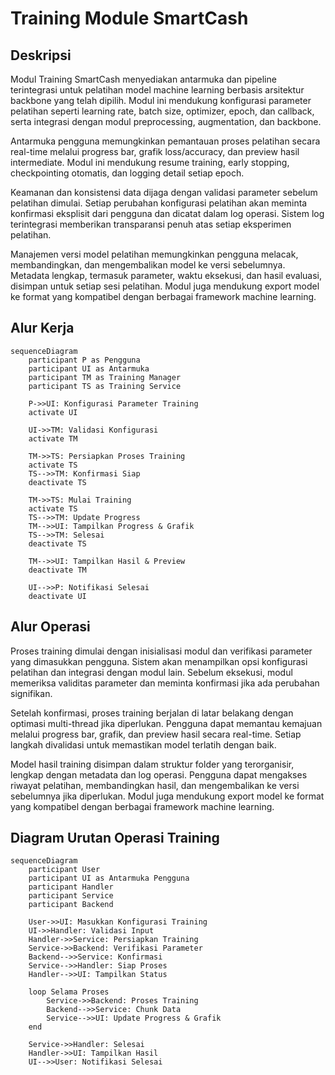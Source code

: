 # Training Module SmartCash

## Deskripsi

Modul Training SmartCash menyediakan antarmuka dan pipeline terintegrasi untuk pelatihan model machine learning berbasis arsitektur backbone yang telah dipilih. Modul ini mendukung konfigurasi parameter pelatihan seperti learning rate, batch size, optimizer, epoch, dan callback, serta integrasi dengan modul preprocessing, augmentation, dan backbone.

Antarmuka pengguna memungkinkan pemantauan proses pelatihan secara real-time melalui progress bar, grafik loss/accuracy, dan preview hasil intermediate. Modul ini mendukung resume training, early stopping, checkpointing otomatis, dan logging detail setiap epoch.

Keamanan dan konsistensi data dijaga dengan validasi parameter sebelum pelatihan dimulai. Setiap perubahan konfigurasi pelatihan akan meminta konfirmasi eksplisit dari pengguna dan dicatat dalam log operasi. Sistem log terintegrasi memberikan transparansi penuh atas setiap eksperimen pelatihan.

Manajemen versi model pelatihan memungkinkan pengguna melacak, membandingkan, dan mengembalikan model ke versi sebelumnya. Metadata lengkap, termasuk parameter, waktu eksekusi, dan hasil evaluasi, disimpan untuk setiap sesi pelatihan. Modul juga mendukung export model ke format yang kompatibel dengan berbagai framework machine learning.

## Alur Kerja

```mermaid
sequenceDiagram
    participant P as Pengguna
    participant UI as Antarmuka
    participant TM as Training Manager
    participant TS as Training Service

    P->>UI: Konfigurasi Parameter Training
    activate UI

    UI->>TM: Validasi Konfigurasi
    activate TM

    TM->>TS: Persiapkan Proses Training
    activate TS
    TS-->>TM: Konfirmasi Siap
    deactivate TS

    TM->>TS: Mulai Training
    activate TS
    TS-->>TM: Update Progress
    TM-->>UI: Tampilkan Progress & Grafik
    TS-->>TM: Selesai
    deactivate TS

    TM-->>UI: Tampilkan Hasil & Preview
    deactivate TM

    UI-->>P: Notifikasi Selesai
    deactivate UI
```

## Alur Operasi

Proses training dimulai dengan inisialisasi modul dan verifikasi parameter yang dimasukkan pengguna. Sistem akan menampilkan opsi konfigurasi pelatihan dan integrasi dengan modul lain. Sebelum eksekusi, modul memeriksa validitas parameter dan meminta konfirmasi jika ada perubahan signifikan.

Setelah konfirmasi, proses training berjalan di latar belakang dengan optimasi multi-thread jika diperlukan. Pengguna dapat memantau kemajuan melalui progress bar, grafik, dan preview hasil secara real-time. Setiap langkah divalidasi untuk memastikan model terlatih dengan baik.

Model hasil training disimpan dalam struktur folder yang terorganisir, lengkap dengan metadata dan log operasi. Pengguna dapat mengakses riwayat pelatihan, membandingkan hasil, dan mengembalikan ke versi sebelumnya jika diperlukan. Modul juga mendukung export model ke format yang kompatibel dengan berbagai framework machine learning.

## Diagram Urutan Operasi Training

```mermaid
sequenceDiagram
    participant User
    participant UI as Antarmuka Pengguna
    participant Handler
    participant Service
    participant Backend

    User->>UI: Masukkan Konfigurasi Training
    UI->>Handler: Validasi Input
    Handler->>Service: Persiapkan Training
    Service->>Backend: Verifikasi Parameter
    Backend-->>Service: Konfirmasi
    Service-->>Handler: Siap Proses
    Handler-->>UI: Tampilkan Status

    loop Selama Proses
        Service->>Backend: Proses Training
        Backend-->>Service: Chunk Data
        Service-->>UI: Update Progress & Grafik
    end

    Service->>Handler: Selesai
    Handler->>UI: Tampilkan Hasil
    UI-->>User: Notifikasi Selesai
```
